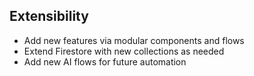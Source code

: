 ## Extensibility
- Add new features via modular components and flows
- Extend Firestore with new collections as needed
- Add new AI flows for future automation
